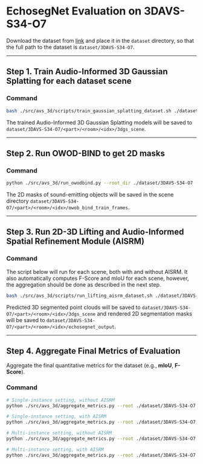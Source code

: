 # EchosegNet Evaluation on 3DAVS-S34-O7

Download the dataset from [link](https://drive.google.com/drive/folders/17yhfD9kBJhoutOYZhrze4AkpSf1KwpfL?usp=sharing) and place it in the `dataset` directory, so that the full path to the dataset is `dataset/3DAVS-S34-O7`.

***

## Step 1. Train Audio-Informed 3D Gaussian Splatting for each dataset scene

### Command

```bash
bash ./src/avs_3d/scripts/train_gaussian_splatting_dataset.sh ./dataset/3DAVS-S34-O7
```

The trained Audio-Informed 3D Gaussian Splatting models will be saved to `dataset/3DAVS-S34-O7/<part>/<room>/<idx>/3dgs_scene`.

***

## Step 2. Run OWOD-BIND to get 2D masks

### Command

```bash
python ./src/avs_3d/run_owodbind.py --root_dir ./dataset/3DAVS-S34-O7 --config ./src/avs_3d/echosegnet/configs/owod_bind_config.yaml
```

The 2D masks of sound-emitting objects will be saved in the scene directory `dataset/3DAVS-S34-O7/<part>/<room>/<idx>/owob_bind_train_frames`.

***

## Step 3. Run 2D-3D Lifting and Audio-Informed Spatial Refinement Module (AISRM)

### Command
The script below will run for each scene, both with and without AISRM. It also automatically computes F-Score and mIoU for each scene, however, the aggregation should be done as described in the next step.

```bash
bash ./src/avs_3d/scripts/run_lifting_aisrm_dataset.sh ./dataset/3DAVS-S34-O7
```

Predicted 3D segmented point clouds will be saved to `dataset/3DAVS-S34-O7/<part>/<room>/<idx>/3dgs_scene` and rendered 2D segmentation masks will be saved to `dataset/3DAVS-S34-O7/<part>/<room>/<idx>/echosegnet_output`.
***

## Step 4. Aggregate Final Metrics of Evaluation
Aggregate the final quantitative metrics for the dataset (e.g., **mIoU**, **F-Score**).

### Command

```bash
# Single-instance setting, without AISRM
python ./src/avs_3d/aggregate_metrics.py --root ./dataset/3DAVS-S34-O7 --part 1 --mode "no_aisrm"
```

```bash
# Single-instance setting, with AISRM
python ./src/avs_3d/aggregate_metrics.py --root ./dataset/3DAVS-S34-O7 --part 1 --mode "aisrm"
```

```bash
# Multi-instance setting, without AISRM
python ./src/avs_3d/aggregate_metrics.py --root ./dataset/3DAVS-S34-O7 --part 2 --mode "no_aisrm"
```

```bash
# Multi-instance setting, with AISRM
python ./src/avs_3d/aggregate_metrics.py --root ./dataset/3DAVS-S34-O7 --part 2 --mode "aisrm"
```
